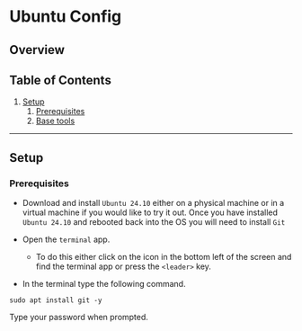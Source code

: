 # Ubuntu Config

## Overview

## Table of Contents

1. [Setup](#setup)
    1. [Prerequisites](#prerequisites)
    2. [Base tools](#basetools)

---

## Setup

### Prerequisites

 - Download and install `Ubuntu 24.10` either on a physical machine or in a virtual machine if you would like to try it out.
Once you have installed `Ubuntu 24.10` and rebooted back into the OS you will need to install `Git`

 - Open the `terminal` app.

    - To do this either click on the icon in the bottom left of the screen and find the terminal app or press the `<leader>` key.

 - In the terminal type the following command.

```
sudo apt install git -y
```
Type your password when prompted.

